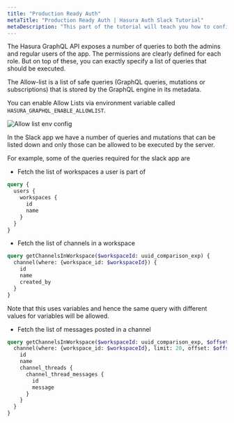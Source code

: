 ```yaml
---
title: "Production Ready Auth"
metaTitle: "Production Ready Auth | Hasura Auth Slack Tutorial"
metaDescription: "This part of the tutorial will teach you how to configure Allow Lists so that you can go production ready with Hasura GraphQL"
---
```


The Hasura GraphQL API exposes a number of queries to both the admins and regular users of the app. The permissions are clearly defined for each role. But on top of these, you can exactly specify a list of queries that should be executed.

The Allow-list is a list of safe queries (GraphQL queries, mutations or subscriptions) that is stored by the GraphQL engine in its metadata.

You can enable Allow Lists via environment variable called `HASURA_GRAPHQL_ENABLE_ALLOWLIST`.

![Allow list env config](https://graphql-engine-cdn.hasura.io/learn-hasura/assets/graphql-hasura-auth/allow-list-env-config.png)

In the Slack app we have a number of queries and mutations that can be listed down and only those can be allowed to be executed by the server.

For example, some of the queries required for the slack app are 

- Fetch the list of workspaces a user is part of

```graphql
query {
  users {
    workspaces {
      id
      name
    }
  }
}
```

- Fetch the list of channels in a workspace

```graphql
query getChannelsInWorkspace($workspaceId: uuid_comparison_exp) {
  channel(where: {workspace_id: $workspaceId}) {
    id
    name
    created_by
  }
}
```

Note that this uses variables and hence the same query with different values for variables will be allowed.

- Fetch the list of messages posted in a channel

```graphql
query getChannelsInWorkspace($workspaceId: uuid_comparison_exp, $offset: Int!) {
  channel(where: {workspace_id: $workspaceId}, limit: 20, offset: $offset) {
    id
    name
    channel_threads {
      channel_thread_messages {
        id
        message
      }
    }
  }
}
```
